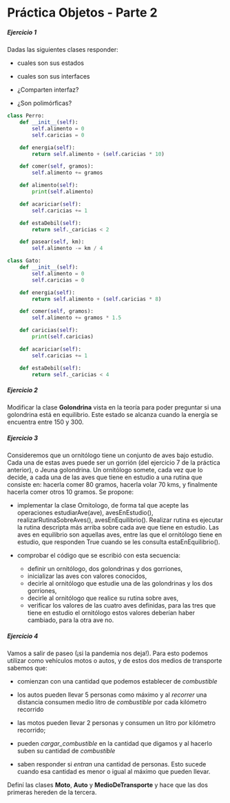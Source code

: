 # **Práctica Objetos - Parte 2**

##### **Ejercicio 1**
Dadas las siguientes clases responder:
* cuales son sus estados

* cuales son sus interfaces

* ¿Comparten interfaz?

* ¿Son polimórficas?


```python
class Perro:
    def __init__(self):
        self.alimento = 0
        self.caricias = 0

    def energia(self):
        return self.alimento + (self.caricias * 10)

    def comer(self, gramos):
        self.alimento += gramos

	def alimento(self):
		print(self.alimento)

    def acariciar(self):
        self.caricias += 1

    def estaDebil(self):
        return self._caricias < 2

	def pasear(self, km):
		self.alimento -= km / 4

class Gato:
    def __init__(self):
        self.alimento = 0
        self.caricias = 0

    def energia(self):
        return self.alimento + (self.caricias * 8)

    def comer(self, gramos):
        self.alimento += gramos * 1.5

	def caricias(self):
		print(self.caricias)

    def acariciar(self):
        self.caricias += 1

    def estaDebil(self):
        return self._caricias < 4
```


##### **Ejercicio 2**
Modificar la clase **Golondrina** vista en la teoría para poder preguntar si una golondrina está en equilibrio. Este estado se alcanza cuando la energía se encuentra entre 150 y 300.


##### **Ejercicio 3** 
Consideremos que un ornitólogo tiene un conjunto de aves bajo estudio. Cada una de estas aves puede ser un gorrión (del ejercicio 7 de la práctica anterior), o Jeuna golondrina. Un ornitólogo somete, cada vez que lo decide, a cada una de las aves que tiene en estudio a una rutina que consiste en: hacerla comer 80 gramos, hacerla volar 70 kms, y finalmente hacerla comer otros 10 gramos.
Se propone:

* implementar la clase Ornitologo, de forma tal que acepte las operaciones estudiarAve(ave), avesEnEstudio(), realizarRutinaSobreAves(), avesEnEquilibrio(). Realizar rutina es ejecutar la rutina descripta más arriba sobre cada ave que tiene en estudio. Las aves en equilibrio son aquellas aves, entre las que el ornitólogo tiene en estudio, que responden True cuando se les consulta estaEnEquilibrio().

* comprobar el código que se escribió con esta secuencia:
	* definir un ornitólogo, dos golondrinas y dos gorriones,
	* inicializar las aves con valores conocidos,
	* decirle al ornitólogo que estudie una de las golondrinas y los dos gorriones,
	* decirle al ornitólogo que realice su rutina sobre aves,
	* verificar los valores de las cuatro aves definidas, para las tres que tiene en estudio el ornitólogo estos valores deberían haber cambiado, para la otra ave no.


##### **Ejercicio 4**
Vamos a salir de paseo (¡si la pandemia nos deja!). Para esto podemos utilizar como vehículos motos o autos, y de estos dos medios de transporte sabemos que:

* comienzan con una cantidad que podemos establecer de _combustible_

* los autos pueden llevar 5 personas como máximo y al _recorrer_ una distancia consumen medio litro de _combustible_ por cada kilómetro recorrido


* las motos pueden llevar 2 personas y consumen un litro por kilómetro recorrido;

* pueden *cargar_combustible* en la cantidad que digamos y al hacerlo suben su cantidad de _combustible_


* saben responder si _entran_ una cantidad de personas. Esto sucede cuando esa cantidad es menor o igual al máximo que pueden llevar.

Definí las clases **Moto**, **Auto** y **MedioDeTransporte** y hace que las dos primeras hereden de la tercera.
